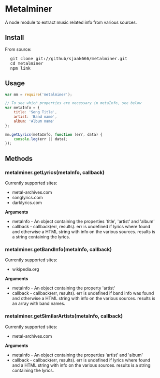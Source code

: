 # Metalminer

A node module to extract music related info from various sources.

## Install

From source:

<pre>
  git clone git://github/sjaak666/metalminer.git
  cd metalminer
  npm link
</pre>

## Usage

```javascript
var mm = require('metalminer');

// To see which properties are necessary in metaInfo, see below
var metaInfo = {
    title: 'Song Title',
    artist: 'Band name',
    album: 'Album name'
};

mm.getLyrics(metaInfo, function (err, data) {
    console.log(err || data);
});
```

## Methods

### metalminer.getLyrics(metaInfo, callback)

Currently supported sites:
* metal-archives.com
* songlyrics.com
* darklyrics.com

__Arguments__
* metaInfo - An object containing the properties 'title', 'artist' and 'album'
* callback - callback(err, results). 
  err is undefined if lyrics where found and otherwise a HTML string with info on the various sources.
  results is a string containing the lyrics.

### metalminer.getBandInfo(metaInfo, callback)

Currently supported sites:
* wikipedia.org

__Arguments__
* metaInfo - An object containing the property 'artist'
* callback - callback(err, results). 
  err is undefined if band info was found and otherwise a HTML string with info on the various sources.
  results is an array with band names.

### metalminer.getSimilarArtists(metaInfo, callback)

Currently supported sites:
* metal-archives.com

__Arguments__
* metaInfo - An object containing the properties 'artist' and 'album'
* callback - callback(err, results). 
  err is undefined if lyrics where found and a HTML string with info on the various sources.
  results is a string containing the lyrics.
